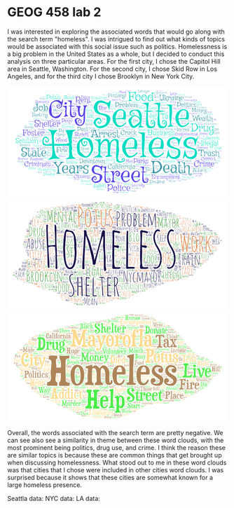 # GEOG 458 lab 2

I was interested in exploring the associated words that would go along with the search term "homeless". I was intrigued to find out what kinds of topics would be associated with this social issue such as politics. Homelessness is a big problem in the United States as a whole, but I decided to conduct this analysis on three particular areas. For the first city, I chose the Capitol Hill area in Seattle, Washington. For the second city, I chose Skid Row in Los Angeles, and for the third city I chose Brooklyn in New York City. 

![](/img/wordcloudSEA.png)
![](/img/wordcloudNYC.png)
![](/img/wordcloudLA.png)

Overall, the words associated with the search term are pretty negative. We can see also see a similarity in theme between these word clouds, with the most prominent being politics, drug use, and crime. I think the reason these are similar topics is because these are common things that get brought up when discussing homelessness. What stood out to me in these word clouds was that cities that I chose were included in other cities word clouds. I was surprised because it shows that these cities are somewhat known for a large homeless presence.

Seattla data: [](assets/SEA-data.csv)
NYC data: [](assets/NYC-data.csv)
LA data: [](assets/LA-data.csv)
